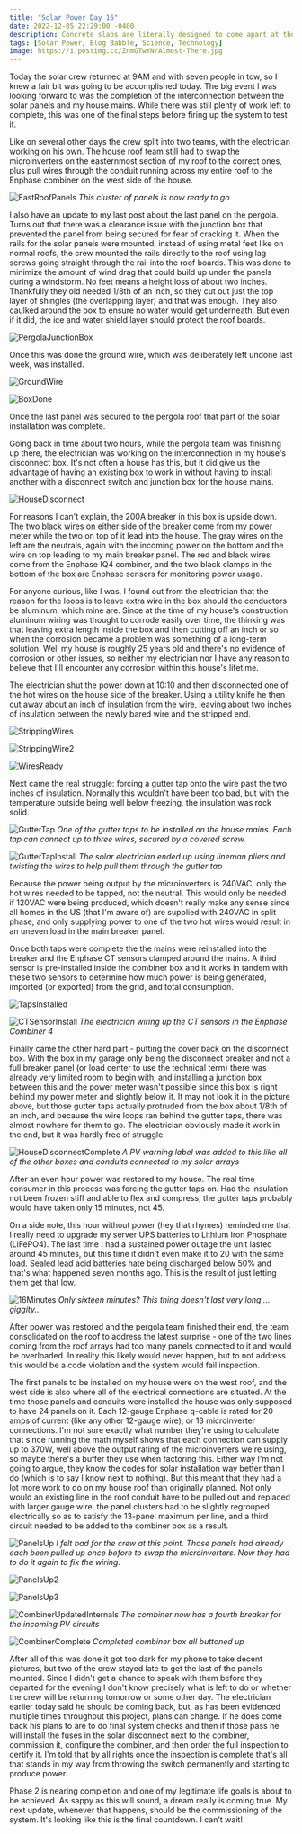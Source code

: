 ```yaml
---
title: "Solar Power Day 16"
date: 2022-12-05 22:29:00 -0400
description: Concrete slabs are literally designed to come apart at the seams?  Curious...
tags: [Solar Power, Blog Babble, Science, Technology]
image: https://i.postimg.cc/ZnmGTwYN/Almost-There.jpg
---
```


Today the solar crew returned at 9AM and with seven people in tow, so I knew a fair bit was going to be accomplished today. The big event I was looking forward to was the completion of the interconnection between the solar panels and my house mains. While there was still plenty of work left to complete, this was one of the final steps before firing up the system to test it.

Like on several other days the crew split into two teams, with the electrician working on his own. The house roof team still had to swap the microinverters on the easternmost section of my roof to the correct ones, plus pull wires through the conduit running across my entire roof to the Enphase combiner on the west side of the house.

![EastRoofPanels](https://i.postimg.cc/C54WdbdQ/East-Roof-Panels-And-Conduit.jpg)
*<i>This cluster of panels is now ready to go</i>*

I also have an update to my last post about the last panel on the pergola. Turns out that there was a clearance issue with the junction box that prevented the panel from being secured for fear of cracking it. When the rails for the solar panels were mounted, instead of using metal feet like on normal roofs, the crew mounted the rails directly to the roof using lag screws going straight through the rail into the roof boards. This was done to minimize the amount of wind drag that could build up under the panels during a windstorm. No feet means a height loss of about two inches. Thankfully they old needed 1/8th of an inch, so they cut out just the top layer of shingles (the overlapping layer) and that was enough. They also caulked around the box to ensure no water would get underneath. But even if it did, the ice and water shield layer should protect the roof boards.

![PergolaJunctionBox](https://i.postimg.cc/prBHwwH4/IMG-20221205-092406.jpg)

Once this was done the ground wire, which was deliberately left undone last week, was installed.

![GroundWire](https://i.postimg.cc/2jxNSNsX/IMG-20221205-114418.jpg)

![BoxDone](https://i.postimg.cc/dttP7SvQ/IMG-20221205-125653.jpg)

Once the last panel was secured to the pergola roof that part of the solar installation was complete.

Going back in time about two hours, while the pergola team was finishing up there, the electrician was working on the interconnection in my house's disconnect box. It's not often a house has this, but it did give us the advantage of having an existing box to work in without having to install another with a disconnect switch and junction box for the house mains.

![HouseDisconnect](https://i.postimg.cc/X7V3fYKb/IMG-20221205-101025.jpg)

For reasons I can't explain, the 200A breaker in this box is upside down. The two black wires on either side of the breaker come from my power meter while the two on top of it lead into the house. The gray wires on the left are the neutrals, again with the incoming power on the bottom and the wire on top leading to my main breaker panel. The red and black wires come from the Enphase IQ4 combiner, and the two black clamps in the bottom of the box are Enphase sensors for monitoring power usage.

For anyone curious, like I was, I found out from the electrician that the reason for the loops is to leave extra wire in the box should the conductors be aluminum, which mine are.  Since at the time of my house's construction aluminum wiring was thought to corrode easily over time, the thinking was that leaving extra length inside the box and then cutting off an inch or so when the corrosion became a problem was something of a long-term solution.  Well my house is roughly 25 years old and there's no evidence of corrosion or other issues, so neither my electrician nor I have any reason to believe that I'll encounter any corrosion within this house's lifetime.

The electrician shut the power down at 10:10 and then disconnected one of the hot wires on the house side of the breaker. Using a utility knife he then cut away about an inch of insulation from the wire, leaving about two inches of insulation between the newly bared wire and the stripped end.

![StrippingWires](https://i.postimg.cc/02cvc1ZJ/IMG-20221205-101306.jpg)

![StrippingWire2](https://i.postimg.cc/kgHmPN0J/IMG-20221205-101327.jpg)

![WiresReady](https://i.postimg.cc/3wDH84hg/IMG-20221205-101820.jpg)

Next came the real struggle: forcing a gutter tap onto the wire past the two inches of insulation. Normally this wouldn't have been too bad, but with the temperature outside being well below freezing, the insulation was rock solid.

![GutterTap](https://i.postimg.cc/dV3YfNSN/IMG-20221205-101113.jpg)
*<i>One of the gutter taps to be installed on the house mains. Each tap can connect up to three wires, secured by a covered screw.</i>*

![GutterTapInstall](https://i.postimg.cc/zBCZhsVv/IMG-20221205-105019.jpg)
*<i>The solar electrician ended up using lineman pliers and twisting the wires to help pull them through the gutter tap</i>*

Because the power being output by the microinverters is 240VAC, only the hot wires needed to be tapped, not the neutral. This would only be needed if 120VAC were being produced, which doesn't really make any sense since all homes in the US (that I'm aware of) are supplied with 240VAC in split phase, and only supplying power to one of the two hot wires would result in an uneven load in the main breaker panel.

Once both taps were complete the the mains were reinstalled into the breaker and the Enphase CT sensors clamped around the mains. A third sensor is pre-installed inside the combiner box and it works in tandem with these two sensors to determine how much power is being generated, imported (or exported) from the grid, and total consumption.

![TapsInstalled](https://i.postimg.cc/fyM4f89K/IMG-20221205-105824.jpg)

![CTSensorInstall](https://i.postimg.cc/j2cpgy6r/IMG-20221205-111338.jpg)
*<i>The electrician wiring up the CT sensors in the Enphase Combiner 4</i>*

Finally came the other hard part - putting the cover back on the disconnect box. With the box in my garage only being the disconnect breaker and not a full breaker panel (or load center to use the technical term) there was already very limited room to begin with, and installing a junction box between this and the power meter wasn't possible since this box is right behind my power meter and slightly below it. It may not look it in the picture above, but those gutter taps actually protruded from the box about 1/8th of an inch, and because the wire loops ran behind the gutter taps, there was almost nowhere for them to go. The electrician obviously made it work in the end, but it was hardly free of struggle.

![HouseDisconnectComplete](https://i.postimg.cc/g06Q8CnR/House-Disconnect-Complete.jpg)
*<i>A PV warning label was added to this like all of the other boxes and conduits connected to my solar arrays</i>*

After an even hour power was restored to my house. The real time consumer in this process was forcing the gutter taps on. Had the insulation not been frozen stiff and able to flex and compress, the gutter taps probably would have taken only 15 minutes, not 45.

On a side note, this hour without power (hey that rhymes) reminded me that I really need to upgrade my server UPS batteries to Lithium Iron Phosphate (LiFePO4). The last time I had a sustained power outage the unit lasted around 45 minutes, but this time it didn't even make it to 20 with the same load. Sealed lead acid batteries hate being discharged below 50% and that's what happened seven months ago. This is the result of just letting them get that low.

![16Minutes](https://i.postimg.cc/kgHmPN0J/IMG-20221205-101327.jpg)
*<i>Only sixteen minutes? This thing doesn't last very long ... giggity...</i>*

After power was restored and the pergola team finished their end, the team consolidated on the roof to address the latest surprise - one of the two lines coming from the roof arrays had too many panels connected to it and would be overloaded. In reality this likely would never happen, but to not address this would be a code violation and the system would fail inspection.

The first panels to be installed on my house were on the west roof, and the west side is also where all of the electrical connections are situated. At the time those panels and conduits were installed the house was only supposed to have 24 panels on it. Each 12-gauge Enphase q-cable is rated for 20 amps of current (like any other 12-gauge wire), or 13 microinverter connections. I'm not sure exactly what number they're using to calculate that since running the math myself shows that each connection can supply up to 370W, well above the output rating of the microinverters we're using, so maybe there's a buffer they use when factoring this. Either way I'm not going to argue, they know the codes for solar installation way better than I do (which is to say I know next to nothing). But this meant that they had a lot more work to do on my house roof than originally planned. Not only would an existing line in the roof conduit have to be pulled out and replaced with larger gauge wire, the panel clusters had to be slightly regrouped electrically so as to satisfy the 13-panel maximum per line, and a third circuit needed to be added to the combiner box as a result.

![PanelsUp](https://i.postimg.cc/4NLCpbN6/IMG-20221205-153448.jpg)
*<i>I felt bad for the crew at this point. Those panels had already each been pulled up once before to swap the microinverters. Now they had to do it again to fix the wiring.</i>*

![PanelsUp2](https://i.postimg.cc/HkVqzcVf/IMG-20221205-160743.jpg)

![PanelsUp3](https://i.postimg.cc/W1CQHNZt/IMG-20221205-161121.jpg)

![CombinerUpdatedInternals](https://i.postimg.cc/W1NGcgMH/IQCombiner4UpdatedInternals.jpg)
*<i>The combiner now has a fourth breaker for the incoming PV circuits</i>*

![CombinerComplete](https://i.postimg.cc/gkPy4frd/IQCombiner4Complete.jpg)
*<i>Completed combiner box all buttoned up</i>*

After all of this was done it got too dark for my phone to take decent pictures, but two of the crew stayed late to get the last of the panels mounted. Since I didn't get a chance to speak with them before they departed for the evening I don't know precisely what is left to do or whether the crew will be returning tomorrow or some other day. The electrician earlier today said he should be coming back, but, as has been evidenced multiple times throughout this project, plans can change. If he does come back his plans to are to do final system checks and then if those pass he will install the fuses in the solar disconnect next to the combiner, commission it, configure the combiner, and then order the full inspection to certify it. I'm told that by all rights once the inspection is complete that's all that stands in my way from throwing the switch permanently and starting to produce power.

Phase 2 is nearing completion and one of my legitimate life goals is about to be achieved. As sappy as this will sound, a dream really is coming true. My next update, whenever that happens, should be the commissioning of the system. It's looking like this is the final countdown. I can't wait!